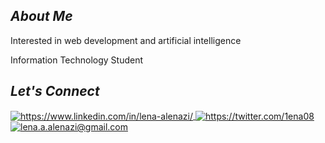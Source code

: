 <h2><i> About Me </i></h2>


Interested in web development and artificial intelligence

Information Technology Student 

<h2><i>Let's Connect</i></h2>


<p align="left">
    <a href="https://www.linkedin.com/in/lena-alenazi/">
        <img align="center" src="https://img.shields.io/badge/LinkedIn-0077B5?style=for-the-badge&logo=linkedin&logoColor=white" alt="https://www.linkedin.com/in/lena-alenazi/" />
    </a>
    <a href="https://twitter.com/1ena08">
        <img align="center" src="https://img.shields.io/badge/Twitter-1DA1F2?style=for-the-badge&logo=twitter&logoColor=white" alt="https://twitter.com/1ena08" />
    <a title="lena.a.alenazi@gmail.com" href="mailto:lena.a.alenazi@gmail.com">
        <img align="center" src="https://img.shields.io/badge/Gmail-D14836?style=for-the-badge&logo=gmail&logoColor=white" alt="lena.a.alenazi@gmail.com" />
    </a>
</p>
<br>
